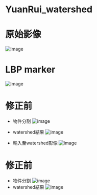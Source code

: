 # YuanRui_watershed
# 原始影像
![image](https://user-images.githubusercontent.com/76472326/233362246-1c8f316f-db88-4b13-9e78-f0b825885df5.png)
# LBP marker
![image](https://user-images.githubusercontent.com/76472326/233362348-f8dbfbf8-0f15-4611-8a84-ffc9c412dd92.png)

# 修正前
* 物件分割
![image](https://user-images.githubusercontent.com/76472326/233364021-da683620-fe51-45b0-872c-eba935c7d462.png)
* watershed結果
![image](https://user-images.githubusercontent.com/76472326/233363493-97cf9964-3f15-43d9-96ad-c057c22c623b.png)

* 輸入至watershed影像
![image](https://user-images.githubusercontent.com/76472326/233363794-dd982341-5a44-4f3e-9c52-b05123acbca4.png)

# 修正前
* 物件分割
![image](https://user-images.githubusercontent.com/76472326/233362590-4a49618a-85f5-4ae1-913e-2342223dfa78.png)
* watershed結果
![image](https://user-images.githubusercontent.com/76472326/233362460-7951bdb9-0d23-4409-b2c6-487d1a48b150.png)
